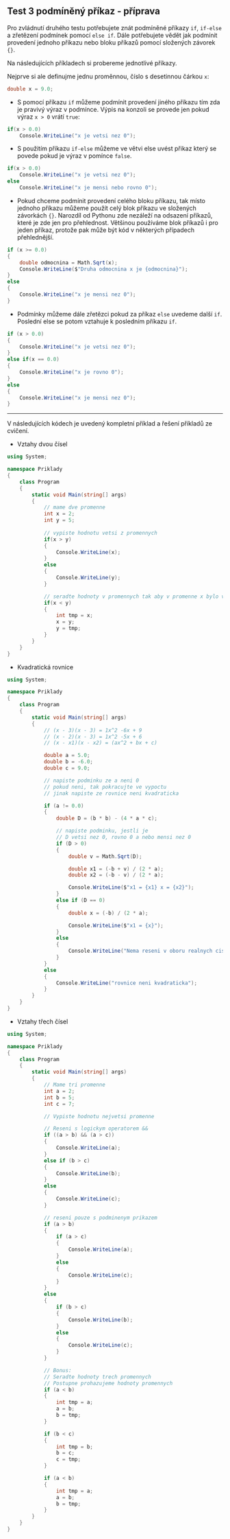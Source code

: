 Test 3 podmíněný příkaz - příprava
---
Pro zvládnutí druhého testu potřebujete znát podmíněné příkazy `if`,  `if-else` a zřetězení podmínek pomocí `else if`. Dále potřebujete vědět jak podmínit provedení jednoho příkazu nebo bloku příkazů pomocí složených závorek `{}`.

Na následujících příkladech si probereme jednotlivé příkazy. 

Nejprve si ale definujme jednu proměnnou, číslo s desetinnou čárkou `x`:
```cs 
double x = 9.0;
```
* S pomocí příkazu `if` můžeme podmínit provedení jiného příkazu tím zda je pravivý výraz v podmínce. Výpis na konzoli se provede jen pokud výraz `x > 0` vrátí `true`:
```cs 
if(x > 0.0)
    Console.WriteLine("x je vetsi nez 0");
```
* S použitím příkazu `if-else` můžeme ve větvi else uvést přikaz který se povede pokud je výraz v pomínce `false`.
```cs 
if(x > 0.0)
    Console.WriteLine("x je vetsi nez 0");
else
    Console.WriteLine("x je mensi nebo rovno 0");
```
* Pokud chceme podmínit provedení celého bloku příkazu, tak místo jednoho příkazu můžeme použít celý blok příkazu ve složených závorkách `{}`. Narozdíl od Pythonu zde nezáleží na odsazení příkazů, které je zde jen pro přehlednost. Většinou používáme blok příkazů i pro jeden příkaz, protože pak může být kód v některých případech přehlednější.

```cs 
if (x >= 0.0)
{
    double odmocnina = Math.Sqrt(x);
    Console.WriteLine($"Druha odmocnina x je {odmocnina}");
}
else
{
    Console.WriteLine("x je mensi nez 0");
}
```
* Podmínky můžeme dále zřetězci pokud za příkaz `else` uvedeme další `if`. Poslední else se potom vztahuje k posledním příkazu `if`.

```cs 
if (x > 0.0)
{
    Console.WriteLine("x je vetsi nez 0");
}
else if(x == 0.0)
{
    Console.WriteLine("x je rovno 0");
}
else
{
    Console.WriteLine("x je mensi nez 0");
}
```
---
V následujících kódech je uvedený kompletní příklad a řešení příkladů ze cvičení.

- Vztahy dvou čísel

```cs 
using System;

namespace Priklady
{
    class Program
    {
        static void Main(string[] args)
        {
            // mame dve promenne
            int x = 2;
            int y = 5;
           
            // vypiste hodnotu vetsi z promennych
            if(x > y)
            {
                Console.WriteLine(x);
            }
            else
            {
                Console.WriteLine(y);
            }

            // seradte hodnoty v promennych tak aby v promenne x bylo vetsi cislo nez v promenne x
            if(x < y)
            {
                int tmp = x;
                x = y;
                y = tmp;
            }
        }
    }
}
```

- Kvadratická rovnice

```cs 
using System;

namespace Priklady
{
    class Program
    {
        static void Main(string[] args)
        {
            // (x - 3)(x - 3) = 1x^2 -6x + 9
            // (x - 2)(x - 3) = 1x^2 -5x + 6
            // (x - x1)(x - x2) = (ax^2 + bx + c)

            double a = 5.0;
            double b = -6.0;
            double c = 9.0;

            // napiste podminku ze a neni 0
            // pokud neni, tak pokracujte ve vypoctu
            // jinak napiste ze rovnice neni kvadraticka

            if (a != 0.0)
            {
                double D = (b * b) - (4 * a * c);

                // napiste podminku, jestli je 
                // D vetsi nez 0, rovno 0 a nebo mensi nez 0 
                if (D > 0)
                {
                    double v = Math.Sqrt(D);

                    double x1 = (-b + v) / (2 * a);
                    double x2 = (-b - v) / (2 * a);

                    Console.WriteLine($"x1 = {x1} x = {x2}");
                }
                else if (D == 0)
                {
                    double x = (-b) / (2 * a);

                    Console.WriteLine($"x1 = {x}");
                }
                else
                {
                    Console.WriteLine("Nema reseni v oboru realnych cisel");
                }
            }
            else
            {
                Console.WriteLine("rovnice neni kvadraticka");
            }
        }
    }
}
```

- Vztahy třech čísel

```cs 
using System;

namespace Priklady
{
    class Program
    {
        static void Main(string[] args)
        {
            // Mame tri promenne
            int a = 2;
            int b = 5;
            int c = 7;

            // Vypiste hodnotu nejvetsi promenne

            // Reseni s logickym operatorem &&
            if ((a > b) && (a > c))
            {
                Console.WriteLine(a);
            }
            else if (b > c)
            {
                Console.WriteLine(b);
            }
            else
            {
                Console.WriteLine(c);
            }

            // reseni pouze s podminenym prikazem
            if (a > b)
            {
                if (a > c)
                {
                    Console.WriteLine(a);
                }
                else
                {
                    Console.WriteLine(c);
                }
            }
            else
            {
                if (b > c)
                {
                    Console.WriteLine(b);
                }
                else
                {
                    Console.WriteLine(c);
                }
            }

            // Bonus:
            // Seradte hodnoty trech promennych
            // Postupne prohazujeme hodnoty promennych
            if (a < b)
            {
                int tmp = a;
                a = b;
                b = tmp;
            }

            if (b < c)
            {
                int tmp = b;
                b = c;
                c = tmp;
            }

            if (a < b)
            {
                int tmp = a;
                a = b;
                b = tmp;
            }
        }
    }
}
```
